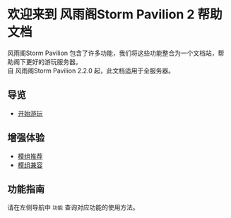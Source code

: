 # 欢迎来到 风雨阁Storm Pavilion 2 帮助文档

风雨阁Storm Pavilion 包含了许多功能，我们将这些功能整合为一个文档站，帮助阁下更好的游玩服务器。  
自 风雨阁Storm Pavilion 2.2.0 起，此文档适用于全服务器。

## 导览

- [开始游玩](其他/游玩向导.md)

## 增强体验

- [模组推荐](模组/推荐模组.md)
- [模组兼容](模组/模组兼容.md)

## 功能指南

请在左侧导航中 `功能` 查询对应功能的使用方法。
